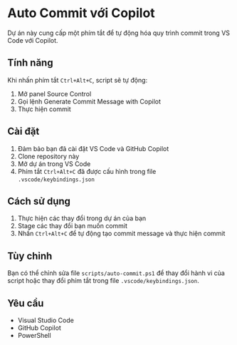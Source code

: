 # Auto Commit với Copilot

Dự án này cung cấp một phím tắt để tự động hóa quy trình commit trong VS Code với Copilot.

## Tính năng

Khi nhấn phím tắt `Ctrl+Alt+C`, script sẽ tự động:
1. Mở panel Source Control
2. Gọi lệnh Generate Commit Message with Copilot
3. Thực hiện commit

## Cài đặt

1. Đảm bảo bạn đã cài đặt VS Code và GitHub Copilot
2. Clone repository này
3. Mở dự án trong VS Code
4. Phím tắt `Ctrl+Alt+C` đã được cấu hình trong file `.vscode/keybindings.json`

## Cách sử dụng

1. Thực hiện các thay đổi trong dự án của bạn
2. Stage các thay đổi bạn muốn commit
3. Nhấn `Ctrl+Alt+C` để tự động tạo commit message và thực hiện commit

## Tùy chỉnh

Bạn có thể chỉnh sửa file `scripts/auto-commit.ps1` để thay đổi hành vi của script hoặc thay đổi phím tắt trong file `.vscode/keybindings.json`.

## Yêu cầu

- Visual Studio Code
- GitHub Copilot
- PowerShell 